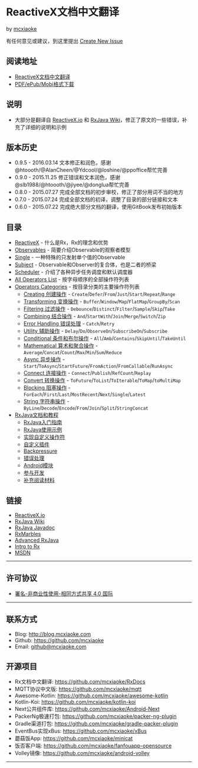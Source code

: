 # ReactiveX文档中文翻译

by [mcxiaoke](https://github.com/mcxiaoke)

有任何意见或建议，到这里提出 [Create New Issue](https://github.com/mcxiaoke/RxDocs/issues/new)

## 阅读地址

* [ReactiveX文档中文翻译](http://mcxiaoke.gitbooks.io/rxdocs/content/)
* [PDF/ePub/Mobi格式下载](https://www.gitbook.com/book/mcxiaoke/rxdocs/details)

## 说明

* 大部分是翻译自 [ReactiveX.io](http://reactivex.io/) 和 [RxJava Wiki](https://github.com/ReactiveX/rxjava/wiki)，修正了原文的一些错误，补充了详细的说明和示例

## 版本历史

* 0.9.5 - 2016.03.14 文本修正和润色，感谢@htoooth/@AlanCheen/@Ydcool/@loshine/@ppoffice帮忙完善
* 0.9.0 - 2015.11.25 修正错误和文本润色，感谢@slb1988/@htoooth/@jiyee/@donglua帮忙完善
* 0.8.0 - 2015.07.27 完成全部文档的初步审校，修正了部分用词不当的地方
* 0.7.0 - 2015.07.24 完成全部文档的初译，调整了目录的部分链接和文本
* 0.6.0 - 2015.07.22 完成绝大部分文档的翻译，使用GitBook发布初始版本

## 目录

* [ReactiveX](Intro.md) - 什么是Rx，Rx的理念和优势
* [Observables](Observables.md) - 简要介绍Observable的观察者模型
* [Single](Single.md) - 一种特殊的只发射单个值的Observable
* [Subject](Subject.md) - Observable和Observer的复合体，也是二者的桥梁
* [Scheduler](Scheduler.md) - 介绍了各种异步任务调度和默认调度器
* [All Operators List](All-Operators-List.md) - 按字母顺序的全部操作符列表
* [Operators Categories](Operators.md) - 按目录分类的主要操作符列表
  * [Creating 创建操作](operators/Creating-Observables.md) - `Create`/`Defer`/`From`/`Just`/`Start`/`Repeat`/`Range`
  * [Transforming 变换操作](operators/Transforming-Observables.md) - `Buffer`/`Window`/`Map`/`FlatMap`/`GroupBy`/`Scan`
  * [Filtering 过滤操作](operators/Filtering-Observables.md) - `Debounce`/`Distinct`/`Filter`/`Sample`/`Skip`/`Take`
  * [Combining 结合操作](operators/Combining-Observables.md) - `And`/`StartWith`/`Join`/`Merge`/`Switch`/`Zip`
  * [Error Handling 错误处理](operators/Error-Handling-Operators.md) - `Catch`/`Retry`
  * [Utility 辅助操作](operators/Observable-Utility-Operators.md) - `Delay`/`Do`/`ObserveOn`/`SubscribeOn`/`Subscribe`
  * [Conditional 条件和布尔操作](operators/Conditional-and-Boolean-Operators.md) - `All`/`Amb`/`Contains`/`SkipUntil`/`TakeUntil`
  * [Mathematical 算术和聚合操作](operators/Mathematical-and-Aggregate-Operators.md) - `Average`/`Concat`/`Count`/`Max`/`Min`/`Sum`/`Reduce`
  * [Async 异步操作](operators/Async-Operators.md) - `Start`/`ToAsync`/`StartFuture`/`FromAction`/`FromCallable`/`RunAsync`
  * [Connect 连接操作](operators/Connectable-Observable-Operators.md) - `Connect`/`Publish`/`RefCount`/`Replay`
  * [Convert 转换操作](operators/To.md) - `ToFuture`/`ToList`/`ToIterable`/`ToMap`/`toMultiMap`
  * [Blocking 阻塞操作](operators/Blocking-Observable-Operators.md) - `ForEach`/`First`/`Last`/`MostRecent`/`Next`/`Single`/`Latest`
  * [String 字符串操作](operators/String-Observables.md) - `ByLine`/`Decode`/`Encode`/`From`/`Join`/`Split`/`StringConcat`
* [RxJava文档和教程](Topics.md)
  * [RxJava入门指南](topics/Getting-Started.md)
  * [RxJava使用示例](topics/How-To-Use-RxJava.md)
  * [实现自定义操作符](topics/Implementing-Your-Own-Operators.md)
  * [自定义插件](topics/Plugins.md)
  * [Backpressure](topics/Backpressure.md)
  * [错误处理](topics/Error-Handling.md)
  * [Android模块](topics/The-RxJava-Android-Module.md)
  * [参与开发](topics/How-to-Contribute.md)
  * [补充阅读材料](topics/Additional-Reading.md)


## 链接

* [ReactiveX.io](http://reactivex.io/intro.html)
* [RxJava Wiki](https://github.com/ReactiveX/RxJava/wiki)
* [RxJava Javadoc](http://reactivex.io/RxJava/javadoc/)
* [RxMarbles](http://rxmarbles.com/)
* [Advanced RxJava](http://akarnokd.blogspot.com/)
* [Intro to Rx](http://www.introtorx.com/content/v1.0.10621.0/01_WhyRx.html)
* [MSDN](https://msdn.microsoft.com/en-us/data/gg577609.aspx)


------

## 许可协议

- [署名-非商业性使用-相同方式共享 4.0 国际](https://creativecommons.org/licenses/by-nc-sa/4.0/legalcode)

------

## 联系方式

* Blog: <http://blog.mcxiaoke.com>
* Github: <https://github.com/mcxiaoke>
* Email: [github@mcxiaoke.com](mailto:github#mcxiaoke.com)

## 开源项目

* Rx文档中文翻译: <https://github.com/mcxiaoke/RxDocs>
* MQTT协议中文版: <https://github.com/mcxiaoke/mqtt>
* Awesome-Kotlin: <https://github.com/mcxiaoke/awesome-kotlin>
* Kotlin-Koi: <https://github.com/mcxiaoke/kotlin-koi>
* Next公共组件库: <https://github.com/mcxiaoke/Android-Next>
* PackerNg极速打包: <https://github.com/mcxiaoke/packer-ng-plugin>
* Gradle渠道打包: <https://github.com/mcxiaoke/gradle-packer-plugin>
* EventBus实现xBus: <https://github.com/mcxiaoke/xBus>
* 蘑菇饭App: <https://github.com/mcxiaoke/minicat>
* 饭否客户端: <https://github.com/mcxiaoke/fanfouapp-opensource>
* Volley镜像: <https://github.com/mcxiaoke/android-volley>

------
